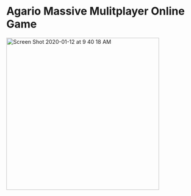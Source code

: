# Agario Massive Mulitplayer Online Game

<img width="400" alt="Screen Shot 2020-01-12 at 9 40 18 AM" src="https://user-images.githubusercontent.com/45969089/72220605-373a1380-3520-11ea-8dfb-a41b455daeab.png">
